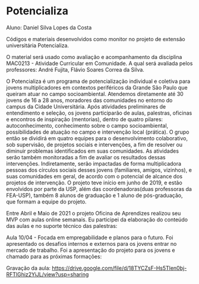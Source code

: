# Potencializa

Aluno: Daniel Silva Lopes da Costa

Códigos e materiais desenvolvidos como monitor no projeto de extensão universitária Potencializa. 

O material será usado como avaliação e acompanhamento da disciplina MAC0213 - Atividade Curricular em Comunidade. A qual será avaliada pelos professores: André Fujita, Flávio Soares Correa da Silva.

O Potencializa é um programa de potencialização individual e coletiva para jovens multiplicadores em contextos periféricos da Grande São Paulo que queiram atuar no campo socioambiental. Atendemos diretamente até 30 jovens de 16 a 28 anos, moradores das comunidades no entorno do campus da Cidade Universitária. Após atividades preliminares de entendimento e seleção, os jovens participarão de aulas, palestras, oficinas e encontros de inspiração (mentorias), dentro de quatro pilares: autoconhecimento, conhecimento sobre o campo socioambiental, possibilidades de atuação no campo e intervenção local (prática). O grupo então se dividirá em quatro equipes para o desenvolvimento colaborativo, sob supervisão, de projetos sociais e intervenções, a fim de resolver ou diminuir problemas identificados em suas comunidades. As atividades serão também monitoradas a fim de avaliar os resultados dessas intervenções. Indiretamente, serão impactadas de forma multiplicadora pessoas dos círculos sociais desses jovens (familiares, amigos, vizinhos), e suas comunidades em geral, de acordo com o potencial de alcance dos projetos de intervenção. O projeto teve início em junho de 2019, e estão envolvidos por parte da USP, além das coordenadoras(duas professoras da FEA-USP), também 8 alunos de graduação  e 1 aluno de pós-graduação, que formam a equipe do projeto. 



Entre Abril e Maio de 2021 o projeto Oficina de Aprendizes realizou seu MVP com aulas online semanais. Eu participei da elaboração do conteúdo das aulas e no suporte técnico das palestras:

Aula 10/04 - Focada em empregabilidade e planos para o futuro. Foi apresentado os desafios internos e externos para os jovens entrar no mercado de trabalho. Foi a apresentação do projeto para os jovens e chamado para as próximas formações:

Gravação da aula:
https://drive.google.com/file/d/18TYCZsF-Hs5Tlen0bj-RFTlGhiz2YiJL/view?usp=sharing




